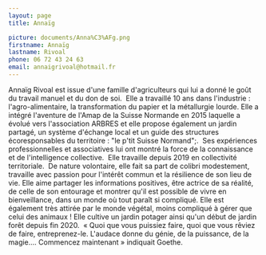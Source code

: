 ```yaml
---
layout: page
title: Annaïg

picture: documents/Anna%C3%AFg.png
firstname: Annaïg
lastname: Rivoal
phone: 06 72 43 24 63
email: annaigrivoal@hotmail.fr
---
```


Annaïg Rivoal est issue d'une famille d'agriculteurs qui lui a donné le goût du travail
manuel et du don de soi. 
Elle a travaillé 10 ans dans l'industrie : l'agro-alimentaire, la transformation du papier
et la métallurgie lourde.
Elle a intégré l'aventure de l'Amap de la Suisse Normande en 2015 laquelle a évolué
vers l'association ARBRES et elle propose également un jardin partagé, un système
d'échange local et un guide des structures écoresponsables du territoire : "le p'tit Suisse Normand";. 
Ses expériences professionnelles et associatives lui ont montré la force de la
connaissance et de l'intelligence collective. 
Elle travaille depuis 2019 en collectivité territoriale. 
De nature volontaire, elle fait sa part de colibri modestement, travaille avec passion
pour l'intérêt commun et la résilience de son lieu de vie. Elle aime partager les
informations positives, être actrice de sa réalité, de celle de son entourage et montrer
qu'il est possible de vivre en bienveillance, dans un monde où tout paraît si
compliqué.
Elle est également très attirée par le monde végétal, moins compliqué à gérer que
celui des animaux ! Elle cultive un jardin potager ainsi qu'un début de jardin forêt
depuis fin 2020. 
« Quoi que vous puissiez faire, quoi que vous rêviez de faire, entreprenez-le.
L'audace donne du génie, de la puissance, de la magie.... Commencez maintenant
» indiquait Goethe.

